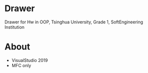 # Drawer
Drawer for Hw in OOP, Tsinghua University, Grade 1, SoftEngineering Institution

# About
* VisualStudio 2019
* MFC only
